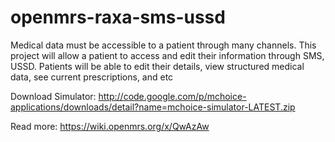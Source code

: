 openmrs-raxa-sms-ussd
=====================

 Medical data must be accessible to a patient through many channels. This project will allow a patient to access and edit their information through SMS, USSD. Patients will be able to edit their details, view structured medical data, see current prescriptions, and etc

Download Simulator: http://code.google.com/p/mchoice-applications/downloads/detail?name=mchoice-simulator-LATEST.zip

Read more: https://wiki.openmrs.org/x/QwAzAw
